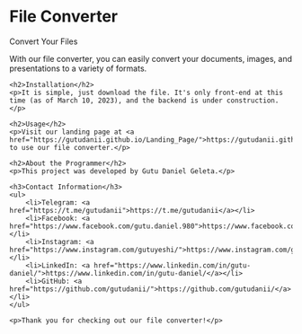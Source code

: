 <body>
	<h1>File Converter</h1>
	<p>Convert Your Files</p>
	<p>With our file converter, you can easily convert your documents, images, and presentations to a variety of formats.</p>
	
	<h2>Installation</h2>
	<p>It is simple, just download the file. It's only front-end at this time (as of March 10, 2023), and the backend is under construction.</p>
	
	<h2>Usage</h2>
	<p>Visit our landing page at <a href="https://gutudanii.github.io/Landing_Page/">https://gutudanii.github.io/Landing_Page/</a> to use our file converter.</p>
	
	<h2>About the Programmer</h2>
	<p>This project was developed by Gutu Daniel Geleta.</p>
	
	<h3>Contact Information</h3>
	<ul>
		<li>Telegram: <a href="https://t.me/gutudanii">https://t.me/gutudanii</a></li>
		<li>Facebook: <a href="https://www.facebook.com/gutu.daniel.980">https://www.facebook.com/gutu.daniel.980</a></li>
		<li>Instagram: <a href="https://www.instagram.com/gutuyeshi/">https://www.instagram.com/gutuyeshi/</a></li>
		<li>LinkedIn: <a href="https://www.linkedin.com/in/gutu-daniel/">https://www.linkedin.com/in/gutu-daniel/</a></li>
		<li>GitHub: <a href="https://github.com/gutudanii/">https://github.com/gutudanii/</a></li>
	</ul>
	
	<p>Thank you for checking out our file converter!</p>
